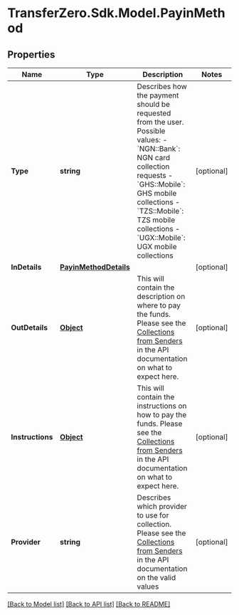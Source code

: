 
# TransferZero.Sdk.Model.PayinMethod

## Properties

Name | Type | Description | Notes
------------ | ------------- | ------------- | -------------
**Type** | **string** | Describes how the payment should be requested from the user.  Possible values: - &#x60;NGN::Bank&#x60;: NGN card collection requests - &#x60;GHS::Mobile&#x60;: GHS mobile collections - &#x60;TZS::Mobile&#x60;: TZS mobile collections - &#x60;UGX::Mobile&#x60;: UGX mobile collections  | [optional] 
**InDetails** | [**PayinMethodDetails**](PayinMethodDetails.md) |  | [optional] 
**OutDetails** | [**Object**](.md) | This will contain the description on where to pay the funds. Please see the [Collections from Senders](https://github.com/transferzero/api-documentation/blob/master/additional-features.md#collections-from-senders) in the API documentation on what to expect here. | [optional] 
**Instructions** | [**Object**](.md) | This will contain the instructions on how to pay the funds. Please see the [Collections from Senders](https://github.com/transferzero/api-documentation/blob/master/additional-features.md#collections-from-senders) in the API documentation on what to expect here. | [optional] 
**Provider** | **string** | Describes which provider to use for collection. Please see the [Collections from Senders](https://github.com/transferzero/api-documentation/blob/master/additional-features.md#collections-from-senders) in the API documentation on the valid values | [optional] 

[[Back to Model list]](../README.md#documentation-for-models)
[[Back to API list]](../README.md#documentation-for-api-endpoints)
[[Back to README]](../README.md)

